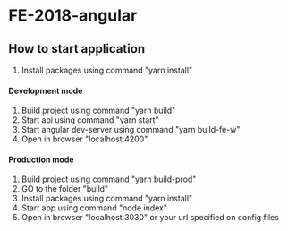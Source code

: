# FE-2018-angular

## How to start application
1. Install packages using command "yarn install"
#### Development mode
1. Build project using command "yarn build"
2. Start api using command "yarn start"
3. Start angular dev-server using command "yarn build-fe-w"
4. Open in browser "localhost:4200"
#### Production mode
1. Build project using command "yarn build-prod"
2. GO to the folder "build"
3. Install packages using command "yarn install"
4. Start app using command "node index"
5. Open in browser "localhost:3030" or your url specified on config files
